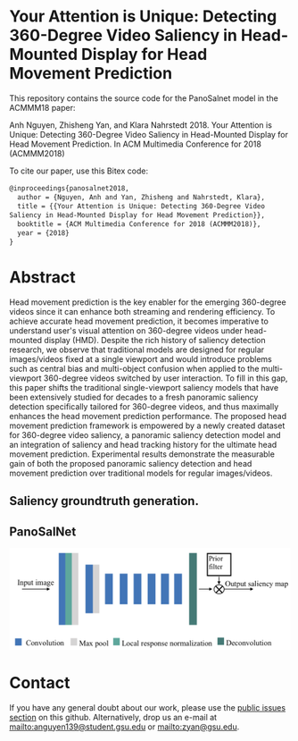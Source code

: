 # Your Attention is Unique: Detecting 360-Degree Video Saliency in Head-Mounted Display for Head Movement Prediction
This repository contains the source code for the PanoSalnet model in the ACMMM18 paper:

Anh Nguyen, Zhisheng Yan, and Klara Nahrstedt 2018. Your Attention is Unique: Detecting 360-Degree Video Saliency in Head-Mounted Display for Head Movement Prediction. In ACM Multimedia Conference for 2018 (ACMMM2018)

To cite our paper, use this Bitex code: 
```
@inproceedings{panosalnet2018,
  author = {Nguyen, Anh and Yan, Zhisheng and Nahrstedt, Klara},
  title = {{Your Attention is Unique: Detecting 360-Degree Video Saliency in Head-Mounted Display for Head Movement Prediction}},
  booktitle = {ACM Multimedia Conference for 2018 (ACMMM2018)},
  year = {2018}
}
```
# Abstract
Head movement prediction is the key enabler for the emerging 360-degree videos since it can enhance both streaming and rendering efficiency. To achieve accurate head movement prediction, it becomes imperative to understand user's visual attention on 360-degree videos under head-mounted display (HMD). Despite the rich history of saliency detection research, we observe that traditional models are designed for regular images/videos fixed at a single viewport and would introduce problems such as central bias and multi-object confusion when applied to the multi-viewport 360-degree videos switched by user interaction. To fill in this gap, this paper shifts the traditional single-viewport saliency models that have been extensively studied for decades to a fresh panoramic saliency detection specifically tailored for 360-degree videos, and thus maximally enhances the head movement prediction performance. The proposed head movement prediction framework is empowered by a newly created dataset for 360-degree video saliency, a panoramic saliency detection model and an integration of saliency and head tracking history for the ultimate head movement prediction. Experimental results demonstrate the measurable gain of both the proposed panoramic saliency detection and head movement prediction over traditional models for regular images/videos.

## Saliency groundtruth generation.

## PanoSalNet
![panosalnet-fig](PanoSalNet.png)


# Contact
If you have any general doubt about our work, please use the [public issues section](repohttps://github.com/phananh1010/PanoSalNet/issues) on this github. Alternatively, drop us an e-mail at <mailto:anguyen139@student.gsu.edu> or <mailto:zyan@gsu.edu>.
